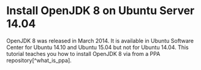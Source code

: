 # Install OpenJDK 8 on Ubuntu Server 14.04

OpenJDK 8 was released in March 2014. It is available in Ubuntu Software Center for Ubuntu 14.10 and Ubuntu 15.04 but not for Ubuntu 14.04. This tutorial teaches you how to install OpenJDK 8 via from a PPA repository[^what_is_ppa].

[^what_is_pps]: PPA stands for Personal Package Archives. 
